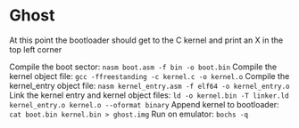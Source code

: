 # Ghost

At this point the bootloader should get to the C kernel and print an X in the top left corner

Compile the boot sector: `nasm boot.asm -f bin -o boot.bin`
Compile the kernel object file: `gcc -ffreestanding -c kernel.c -o kernel.o`
Compile the kernel_entry object file: `nasm kernel_entry.asm -f elf64 -o kernel_entry.o`
Link the kernel entry and kernel object files: `ld -o kernel.bin -T linker.ld kernel_entry.o kernel.o --oformat binary`
Append kernel to bootloader: `cat boot.bin kernel.bin > ghost.img`
Run on emulator: `bochs -q`
